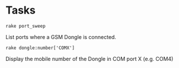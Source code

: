 # Tasks

```
rake port_sweep
```
List ports where a GSM Dongle is connected.
```
rake dongle:number['COMX']
```
Display the mobile number of the Dongle in COM port X (e.g. COM4)
